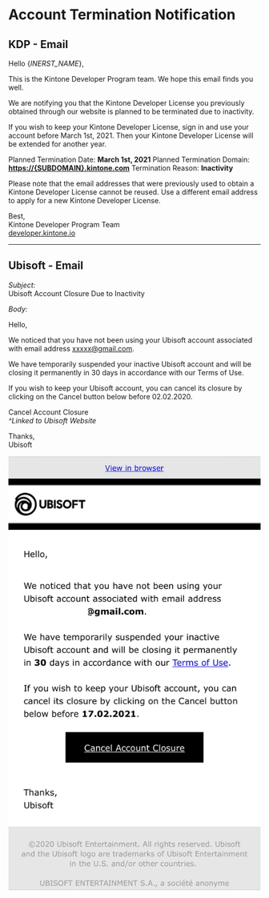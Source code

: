 # Account Termination Notification

## KDP - Email

Hello {_INERST_NAME_},

This is the Kintone Developer Program team. We hope this email finds you well.

We are notifying you that the Kintone Developer License you previously obtained through our website is planned to be terminated due to inactivity.

If you wish to keep your Kintone Developer License, sign in and use your account before March 1st, 2021. Then your Kintone Developer License will be extended for another year.

Planned Termination Date: **March 1st, 2021**
Planned Termination Domain: **<https://{SUBDOMAIN}.kintone.com>**
Termination Reason: **Inactivity**

Please note that the email addresses that were previously used to obtain a Kintone Developer License cannot be reused.
Use a different email address to apply for a new Kintone Developer License.

Best,  
Kintone Developer Program Team  
[developer.kintone.io](https://developer.kintone.io)  

---

## Ubisoft - Email
*Subject:*  
Ubisoft Account Closure Due to Inactivity

*Body:*

Hello,

We noticed that you have not been using your Ubisoft account associated with email address xxxxx@gmail.com.  

We have temporarily suspended your inactive Ubisoft account and will be closing it permanently in 30 days in accordance with our Terms of Use.  

If you wish to keep your Ubisoft account, you can cancel its closure by clicking on the Cancel button below before 02.02.2020.  

Cancel Account Closure  
*^Linked to Ubisoft Website*

Thanks,  
Ubisoft

![Screenshot of the email above](./img/UBISOFT_01.png)
